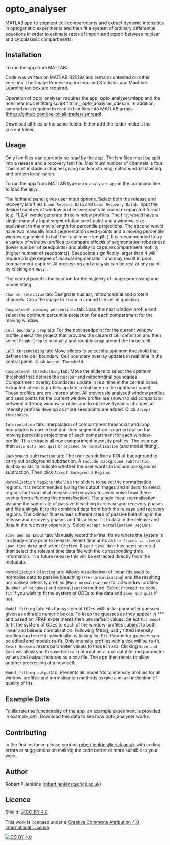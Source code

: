 # opto_analyser
MATLAB app to segment cell compartments and extract dynamic intensities in optogenetic experiments and then fit a system of ordinary differential equations in order to estimate rates of import and export between nuclear and cytoplasmic compartments.

## Installation

To run the app from MATLAB:

Code was written on MATLAB R2019a and remains untested on other versions. The Image Processing toolbox and Statistics and Machine Learning toolbox are required.

Operation of opto_analyser requires the app, opto_analyser.mlapp and the nonlinear model fitting script fitnlm__opto_analyser_odes.m. In addition, lsmread.m is required to read in lsm files into MATLAB arrays (https://github.com/joe-of-all-trades/lsmread).

Download all files to the same folder. Either add the folder make it the current folder. 

## Usage
Only lsm files can currently be read by the app. The lsm files must be split into a release and a recovery lsm file. Maximum number of channels is four. This must include a channel giving nuclear staining, mitochondrial staining and protein localisation. 

To run the app from MATLAB type `opto_analyser_app` in the command line to load the app.

The lefthand panel gives user input options. Select both the release and recovery lsm files (`Load Release Data` and `Load Recovery Data`). Input the desired number of window profile seedpoints in comma-separated format (e.g. '1,2,4' would generate three window profiles. The first would have a single manually input segmentation seed-point and a window-size equivalent to the movie length for percentile projections. The second would have two manually input segmentation seed-points and a moving percentile window equivalent to half the total movie length.). It is recommended to try a variety of window-profiles to compare effects of segmentation robustness (lower number of seedpoints) and ability to capture compartment motility (higher number of seedpoints). Seedpoints significntly larger than 4 will require a large degree of manual segmentation and may result in poor compartment capture. Al processing and analysis can be rest at any point by clicking on `RESET`.

The central panel is the location for the majority of image processing and model fitting.

`Channel selection` tab: Designate nuclear, mitochondrial and protein channels. Crop the image to zoom in around the cell in question. 

`Compartment viewing percentiles` tab: Load the next window profile and select the optimum percentile projection for each compartment for the moving window.

`Cell boundary crop` tab: For the next seedpoint for the current window profile, select the project that provides the clearest cell definition and then select `Rough Crop` to manually and roughly crop around the target cell.

`Cell thresholding` tab: Move sliders to select the optimum threshold that defines the cell boundary. Cell boundary overlay updates in real time in the central panel. Click `Accept Threshold`.

`Compartment thresholding` tab: Move the sliders to select the optimum threshold that defines the nuclear and mitochndrial boundaries. Compartment overlay boundaries update in real time in the central panel. Extracted intensity profiles update in real time on the righthand panel. These profiles are pre-interpolation. All previously analysed window profiles and seedpoints for the current window profile are shown to aid comparison between differing window-profiles and to observe dynamic changes as intensity profiles develop as more seedpoints are added. Click `Accept thresholds`.

`Interpolation` tab: Interpolation of compartment thresholds and crop boundaries is carried out and then segmentation is carried out on the moving percentile projections of each compartment for each window-profile. This extracts all raw compartment intensity profiles. The user can then `save data and quit` or `proceed to normalisation` (and model fitting).

`Background subtraction` tab: The user can define a ROI of background to carry out background subtraction. A `Include background subtraction` tickbox exists to indicate whether the user wants to include background subtraction. Then click `Accept Background Region`.

`Normalisation regions` tab: Use the sliders to select the normalisation regions. It is recommended (using the output images and sliders) to select regions far from initial release and recovery to avoid noise from these events from affecting the normalisation). The single linear normalisation assume the same rate of passive bleaching in release and recovery phases and fits a single fit to the combined data from both the release and recovery regions. The bilinear fit assumes different rates of passive bleaching in the release and recovery phases and fits a linear fit to data in the release and data in the recovery separately. Select `Accept Normalisation Regions`.

`Time and SS Input` tab: Manually record the final frame where the system is in steady-state prior to release. Select time units as `Use frames as time` or `Load time data` and select `Confirm`. If `Load time data` has been selected then select the relevant time data file with the corresponding time information. In a future release this will be extracted directly from the metadata.

`Normalisation plotting` tab: Allows visualisation of linear fits used to normalise data to passive bleaching (`Pre-normalisation`) and the resulting normalised intensity profiles (`Post-normalisation`) for all window-profiles (`Number of windows`) and `Normalisation` method. Select `Proceed to model fit` if you wish to fit the system of ODEs to the data and `Save and quit` if not.

`Model fitting` tab: Fits the system of ODEs with initial parameter guesses given as editable numeric boxes. To keep the guesses as they appear in *** and based on FRAP experiments then use default values. Select `Fit model` to fit the system of ODEs to each of the window-profiles subject to both linear and bilinear normalisation. Following fitting, badly fitted intensity profiles can be refit individually by ticking `Re-fit`. Parameter guesses can be edited and models re-fit. Only intensity profiles with a tick will be re-fit. `Reset Guesses` resets parameter values to those in xxx. Clicking `Save and Quit` will allow you to save both all out =put as a .mat datafile and parameter values and output features as a csv file. The app then resets to allow another processing of a new cell.

`Model fitting output`tab: Presents all model fits to intensity profiles for all window-profiles and normalisation methods to give a visual indication of quality of fits. 

## Example Data

To illstrate the functionality of the app, an example experiment is provided in example_cell. Download this data to see how opto_analyser works.

## Contributing

In the first instance please contact robert.jenkins@crick.ac.uk with coding errors or suggestions on making the code better or more suitable to your work.

## Author

Robert P Jenkins (robert.jenkins@crick.ac.uk)

## Licence 

Shield: [![CC BY 4.0][cc-by-shield]][cc-by]

This work is licensed under a
[Creative Commons Attribution 4.0 International License][cc-by].

[![CC BY 4.0][cc-by-image]][cc-by]

[cc-by]: http://creativecommons.org/licenses/by/4.0/
[cc-by-image]: https://i.creativecommons.org/l/by/4.0/88x31.png
[cc-by-shield]: https://img.shields.io/badge/License-CC%20BY%204.0-lightgrey.svg
